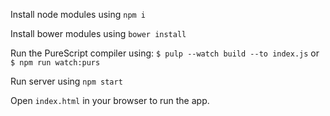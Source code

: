 Install node modules using `npm i`

Install bower modules using `bower install`

Run the PureScript compiler using:
`$ pulp --watch build --to index.js` or `$ npm run watch:purs`

Run server using `npm start`

Open `index.html` in your browser to run the app.

